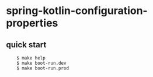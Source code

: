 # spring-kotlin-configuration-properties

## quick start
```
    $ make help
    $ make boot-run.dev  
    $ make boot-run.prod  

```